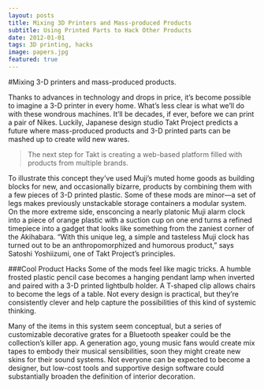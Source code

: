 ```yaml
---
layout: posts
title: Mixing 3D Printers and Mass-produced Products
subtitle: Using Printed Parts to Hack Other Products
date: 2012-01-01
tags: 3D printing, hacks
image: papers.jpg
featured: true
---
```


#Mixing 3-D printers and mass-produced products.

Thanks to advances in technology and drops in price, it’s become possible to
imagine a 3-D printer in every home. What’s less clear is what we’ll do with
these wondrous machines. It’ll be decades, if ever, before we can print a pair
of Nikes. Luckily, Japanese design studio Takt Project predicts a future where
mass-produced products and 3-D printed parts can be mashed up to create wild
new wares.

>The next step for Takt is creating a web-based platform filled with products
>from multiple brands.

To illustrate this concept they’ve used Muji’s muted home goods as building
blocks for new, and occasionally bizarre, products by combining them with a few
pieces of 3-D printed plastic. Some of these mods are minor—a set of legs makes
previously unstackable storage containers a modular system. On the more extreme
side, ensconcing a nearly platonic Muji alarm clock into a piece of orange
plastic with a suction cup on one end turns a refined timepiece into a gadget
that looks like something from the zaniest corner of the Akihabara. “With this
unique leg, a simple and tasteless Muji clock has turned out to be an
anthropomorphized and humorous product,” says Satoshi Yoshiizumi, one of Takt
Project’s principles.

###Cool Product Hacks Some of the mods feel like magic tricks. A humble frosted
plastic pencil case becomes a hanging pendant lamp when inverted and paired
with a 3-D printed lightbulb holder. A T-shaped clip allows chairs to become
the legs of a table. Not every design is practical, but they’re consistently
clever and help capture the possibilities of this kind of systemic thinking.

Many of the items in this system seem conceptual, but a series of customizable
decorative grates for a Bluetooth speaker could be the collection’s killer app.
A generation ago, young music fans would create mix tapes to embody their
musical sensibilities, soon they might create new skins for their sound
systems. Not everyone can be expected to become a designer, but low-cost tools
and supportive design software could substantially broaden the definition of
interior decoration.

